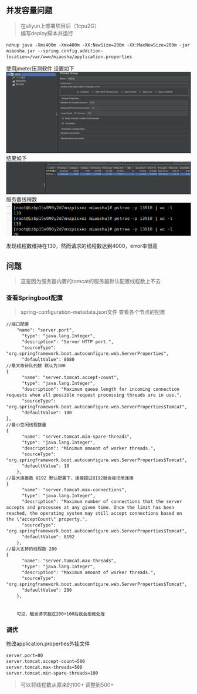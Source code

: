 ## 并发容量问题
>在aliyun上部署项目后（1cpu2G）<br>
>编写deploy脚本并运行
```
nohup java -Xms400m -Xmx400m -XX:NewSize=200m -XX:MaxNewSize=200m -jar miaosha.jar --spring.config.addition-location=/var/www/miaosha/application.properties
```
使用jmeter压测软件 设置如下
![压测设置图](./src/压测设置图.png)
结果如下
![压测结果图](./src/压测结果图.png)
服务器线程数
![服务器java线程数](./src/服务器java线程数.png)

发现线程数维持在130，然而请求的线程数达到4000，error率很高


## 问题
>这是因为服务器内置的tomcat的服务器默认配置线程数上不去
### 查看Springboot配置
>spring-configuration-metadata.json文件
>查看各个节点的配置
```
//端口配置
    "name": "server.port",
      "type": "java.lang.Integer",
      "description": "Server HTTP port.",
      "sourceType": "org.springframework.boot.autoconfigure.web.ServerProperties",
      "defaultValue": 8080
//最大等待队列数 默认为100 
{
      "name": "server.tomcat.accept-count",
      "type": "java.lang.Integer",
      "description": "Maximum queue length for incoming connection requests when all possible request processing threads are in use.",
      "sourceType": "org.springframework.boot.autoconfigure.web.ServerProperties$Tomcat",
      "defaultValue": 100
},
//最小空闲线程数量
{
      "name": "server.tomcat.min-spare-threads",
      "type": "java.lang.Integer",
      "description": "Minimum amount of worker threads.",
      "sourceType": "org.springframework.boot.autoconfigure.web.ServerProperties$Tomcat",
      "defaultValue": 10
    },
//最大连接数 8192 默认配置下，连接超过8192就会被拒绝连接
{
      "name": "server.tomcat.max-connections",
      "type": "java.lang.Integer",
      "description": "Maximum number of connections that the server accepts and processes at any given time. Once the limit has been reached, the operating system may still accept connections based on the \"acceptCount\" property.",
      "sourceType": "org.springframework.boot.autoconfigure.web.ServerProperties$Tomcat",
      "defaultValue": 8192
    },
//最大支持的线程数 200
{
      "name": "server.tomcat.max-threads",
      "type": "java.lang.Integer",
      "description": "Maximum amount of worker threads.",
      "sourceType": "org.springframework.boot.autoconfigure.web.ServerProperties$Tomcat",
      "defaultValue": 200
    },
    
    
    可见，触发请求超过200+100后就会拒绝处理
```

### 调优
修改application.properties外挂文件
```
server.port=80
server.tomcat.accept-count=500
server.tomcat.max-threads=500
server.tomcat.min-spare-threads=100
```
>可以将线程数从原来的100+ 调整到500+